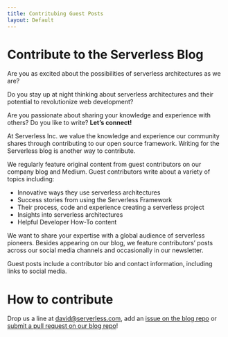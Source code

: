 ```yaml
---
title: Contritubing Guest Posts
layout: Default
---
```


# Contribute to the Serverless Blog

Are you as excited about the possibilities of serverless architectures as we are?

Do you stay up at night thinking about serverless architectures and their potential to revolutionize web development?

Are you passionate about sharing your knowledge and experience with others? Do you like to write? **Let’s connect!**

At Serverless Inc. we value the knowledge and experience our community shares through contributing to our open source framework. Writing for the Serverless blog is another way to contribute.

We regularly feature original content from guest contributors on our company blog and Medium. Guest contributors write about a variety of topics including:

* Innovative ways they use serverless architectures
* Success stories from using the Serverless Framework
* Their process, code and experience creating a serverless project
* Insights into serverless architectures
* Helpful Developer How-To content

We want to share your expertise with a global audience of serverless pioneers. Besides appearing on our blog, we feature contributors’ posts across our social media channels and occasionally in our newsletter.

Guest posts include a contributor bio and contact information, including links to social media.

# How to contribute

Drop us a line at david@serverless.com, add an [issue on the blog repo](http://github.com/serverless/blog) or [submit a pull request on our blog repo](http://github.com/serverless/blog)!




